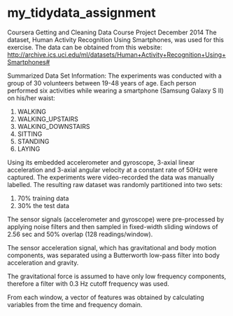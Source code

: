 my_tidydata_assignment
======================
Coursera Getting and Cleaning Data Course Project December 2014
The dataset, Human Activity Recognition Using Smartphones, was used for this exercise.  The data can be obtained from this website:  http://archive.ics.uci.edu/ml/datasets/Human+Activity+Recognition+Using+Smartphones#

Summarized Data Set Information:
The experiments was conducted with a group of 30 volunteers between 19-48 years of age. Each person performed six activities while wearing a smartphone (Samsung Galaxy S II) on his/her waist:   

1. WALKING
2. WALKING_UPSTAIRS
3. WALKING_DOWNSTAIRS
4. SITTING
5. STANDING
6. LAYING

Using its embedded accelerometer and gyroscope, 3-axial linear acceleration and 3-axial angular velocity at a constant rate of 50Hz were captured. The experiments were video-recorded the data was manually labelled. The resulting raw dataset was randomly partitioned into two sets:

1. 70% training data  
2. 30% the test data

The sensor signals (accelerometer and gyroscope) were pre-processed by applying noise filters and then sampled in fixed-width sliding windows of 2.56 sec and 50% overlap (128 readings/window). 

The sensor acceleration signal, which has gravitational and body motion components, was separated using a Butterworth low-pass filter into body acceleration and gravity. 

The gravitational force is assumed to have only low frequency components, therefore a filter with 0.3 Hz cutoff frequency was used. 

From each window, a vector of features was obtained by calculating variables from the time and frequency domain. 
